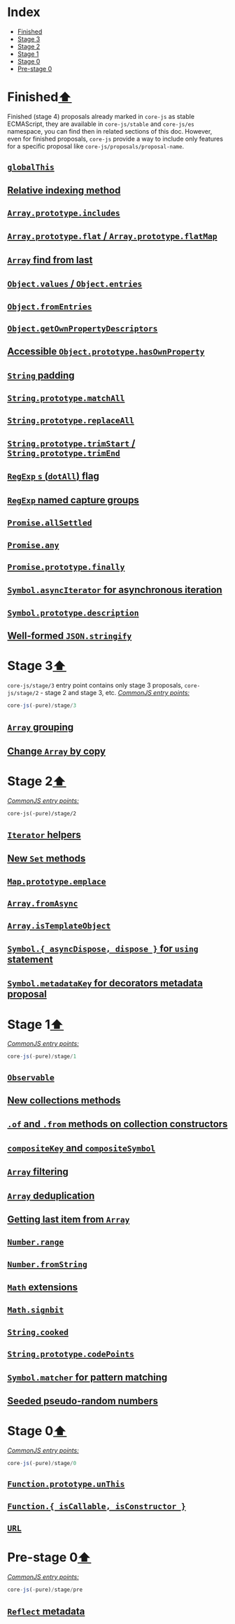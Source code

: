 # Index
- [Finished](#finished)
- [Stage 3](#stage-3)
- [Stage 2](#stage-2)
- [Stage 1](#stage-1)
- [Stage 0](#stage-0)
- [Pre-stage 0](#pre-stage-0)

# Finished[⬆](#index)
Finished (stage 4) proposals already marked in `core-js` as stable ECMAScript, they are available in `core-js/stable` and `core-js/es` namespace, you can find then in related sections of this doc. However, even for finished proposals, `core-js` provide a way to include only features for a specific proposal like `core-js/proposals/proposal-name`.
## [`globalThis`](global-this.md)
## [Relative indexing method](relative-indexing-method.md)
## [`Array.prototype.includes`](array-includes.md)
## [`Array.prototype.flat` / `Array.prototype.flatMap`](array-flat-map.md)
## [`Array` find from last](array-find-from-last.md)
## [`Object.values` / `Object.entries`](object-values-entries.md)
## [`Object.fromEntries`](object-from-entries.md)
## [`Object.getOwnPropertyDescriptors`](#objectgetownpropertydescriptors)
## [Accessible `Object.prototype.hasOwnProperty`](#accessible-objectprototypehasownproperty)
## [`String` padding](#string-padding)
## [`String.prototype.matchAll`](#stringmatchall)
## [`String.prototype.replaceAll`](#stringreplaceall)
## [`String.prototype.trimStart` / `String.prototype.trimEnd`](#stringprototypetrimstart-stringprototypetrimend)
## [`RegExp` `s` (`dotAll`) flag](#regexp-s-dotall-flag)
## [`RegExp` named capture groups](#regexp-named-capture-groups)
## [`Promise.allSettled`](#promiseallsettled)
## [`Promise.any`](#promiseany)
## [`Promise.prototype.finally`](#promiseprototypefinally)
## [`Symbol.asyncIterator` for asynchronous iteration](#symbolasynciterator-for-asynchronous-iteration)
## [`Symbol.prototype.description`](#symbolprototypedescription)
## [Well-formed `JSON.stringify`](#well-formed-jsonstringify)

# Stage 3[⬆](#index)
`core-js/stage/3` entry point contains only stage 3 proposals, `core-js/stage/2` - stage 2 and stage 3, etc.
[*CommonJS entry points:*](/docs/Usage.md#commonjs-api)
```js
core-js(-pure)/stage/3
```
## [`Array` grouping](array-grouping.md)
## [Change `Array` by copy](change-array-by-copy.md)

# Stage 2[⬆](#index)
[*CommonJS entry points:*](/docs/Usage.md#commonjs-api)
```
core-js(-pure)/stage/2
```
## [`Iterator` helpers](#iterator-helpers)
## [New `Set` methods](#new-set-methods)
## [`Map.prototype.emplace`](#mapprototypeemplace)
## [`Array.fromAsync`](#arrayfromasync)
## [`Array.isTemplateObject`](#arrayistemplateobject)
## [`Symbol.{ asyncDispose, dispose }` for `using` statement](#symbol-asyncdispose-dispose--for-using-statement)
## [`Symbol.metadataKey` for decorators metadata proposal](#symbolmetadatakey-for-decorators-metadata-proposal)

# Stage 1[⬆](#index)
[*CommonJS entry points:*](/docs/Usage.md#commonjs-api)
```js
core-js(-pure)/stage/1
```
## [`Observable`](observable.md)
## [New collections methods](#new-collections-methods)
## [`.of` and `.from` methods on collection constructors](#of-and-from-methods-on-collection-constructors)
## [`compositeKey` and `compositeSymbol`](#compositekey-and-compositesymbol)
## [`Array` filtering](#array-filtering)
## [`Array` deduplication](#array-deduplication)
## [Getting last item from `Array`](#getting-last-item-from-array)
## [`Number.range`](number-range.md)
## [`Number.fromString`](#numberfromstring)
## [`Math` extensions](math-extensions.md)
## [`Math.signbit`](math-signbit.md)
## [`String.cooked`](string-cooked.md)
## [`String.prototype.codePoints`](#stringprototypecodepoints)
## [`Symbol.matcher` for pattern matching](#symbolmatcher-for-pattern-matching)
## [Seeded pseudo-random numbers](seeded-random.md)

# Stage 0[⬆](#index)
[*CommonJS entry points:*](/docs/Usage.md#commonjs-api)
```js
core-js(-pure)/stage/0
```
## [`Function.prototype.unThis`](function-un-this.md)
## [`Function.{ isCallable, isConstructor }`](function-is-callable-is-constructor.md)
## [`URL`](url.md)

# Pre-stage 0[⬆](#index)
[*CommonJS entry points:*](/docs/Usage.md#commonjs-api)
```js
core-js(-pure)/stage/pre
```
## [`Reflect` metadata](reflect-metadata.md)
